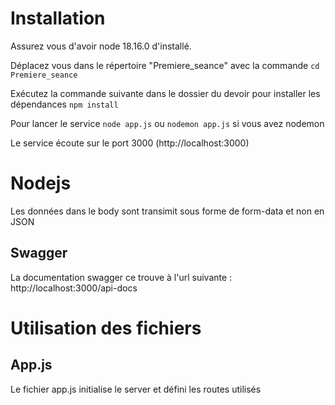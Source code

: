 # Installation
Assurez vous d'avoir node 18.16.0 d'installé.

Déplacez vous dans le répertoire "Premiere_seance" avec la commande
`cd Premiere_seance`

Exécutez la commande suivante dans le dossier du devoir pour installer les dépendances
`npm install`

Pour lancer le service 
`node app.js` ou `nodemon app.js` si vous avez nodemon

Le service écoute sur le port 3000 (http://localhost:3000)

# Nodejs
Les données dans le body sont transimit sous forme de form-data et non en JSON 

## Swagger 
La documentation swagger ce trouve à l'url suivante : http://localhost:3000/api-docs

# Utilisation des fichiers
## App.js
Le fichier app.js initialise le server et défini les routes utilisés